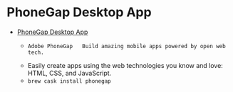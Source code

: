 # PhoneGap Desktop App
- [PhoneGap Desktop App](https://phonegap.com/)
  -     Adobe PhoneGap   Build amazing mobile apps powered by open web tech.
  - Easily create apps using the web technologies you know and love: HTML, CSS, and JavaScript.
  - `brew cask install phonegap`
